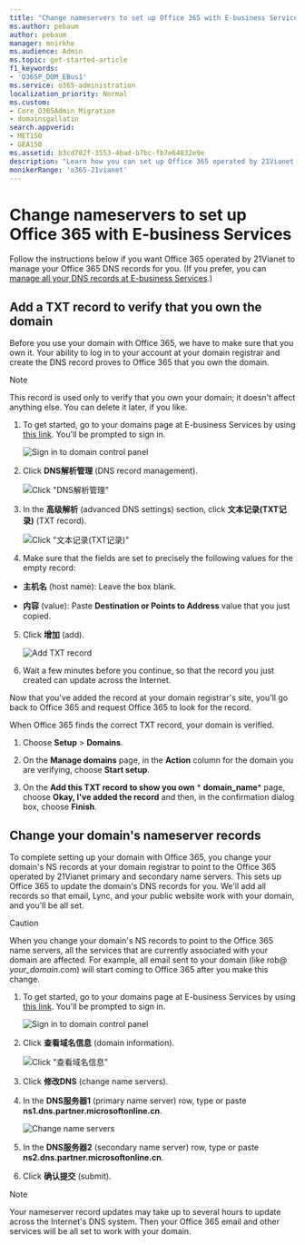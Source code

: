 ```yaml
---
title: "Change nameservers to set up Office 365 with E-business Services"
ms.author: pebaum
author: pebaum
manager: mnirkhe
ms.audience: Admin
ms.topic: get-started-article
f1_keywords:
- 'O365P_DOM_EBus1'
ms.service: o365-administration
localization_priority: Normal
ms.custom:
- Core_O365Admin_Migration
- domainsgallatin
search.appverid:
- MET150
- GEA150
ms.assetid: b3cd782f-3553-4bad-b7bc-fb7e64832e9e
description: "Learn how you can set up Office 365 operated by 21Vianet to manage your DNS records, when E-business Services is the DNS hosting provider."
monikerRange: 'o365-21vianet'
---
```


# Change nameservers to set up Office 365 with E-business Services 

Follow the instructions below if you want Office 365 operated by 21Vianet to manage your Office 365 DNS records for you. (If you prefer, you can [manage all your DNS records at E-business Services](create-dns-records-at-e-business-services.md).)

## Add a TXT record to verify that you own the domain
<a name="BKMK_add_a_record"> </a>

Before you use your domain with Office 365, we have to make sure that you own it. Your ability to log in to your account at your domain registrar and create the DNS record proves to Office 365 that you own the domain.
  
> [!NOTE]
> This record is used only to verify that you own your domain; it doesn't affect anything else. You can delete it later, if you like. 
  
1. To get started, go to your domains page at E-business Services by using [this link](https://www.eb.com.cn/login?oauth_callback=https://www.eb.com.cn/user). You'll be prompted to sign in.
    
    ![Sign in to domain control panel](../media/1095c6f1-a37f-40b7-bedb-674f3378cd57.png)
  
2. Click **DNS解析管理** (DNS record management). 
    
    ![Click "DNS解析管理"](../media/2e7f43fc-12bc-48e8-80eb-3d6524ab3251.png)
  
3. In the **高级解析** (advanced DNS settings) section, click **文本记录(TXT记录)** (TXT record). 
    
    ![Click "文本记录(TXT记录)"](../media/5a473b8a-7b49-46d3-b8e6-b67b34364244.png)
  
4. Make sure that the fields are set to precisely the following values for the empty record:
    
  - **主机名** (host name): Leave the box blank. 
    
  - **内容** (value): Paste **Destination or Points to Address** value that you just copied. 
    
5. Click **增加** (add). 
    
    ![Add TXT record](../media/2570ded3-e7e4-4456-b425-a31d859fbe14.png)
  
6. Wait a few minutes before you continue, so that the record you just created can update across the Internet.
    
Now that you've added the record at your domain registrar's site, you'll go back to Office 365 and request Office 365 to look for the record.
  
When Office 365 finds the correct TXT record, your domain is verified.
  
1. Choose **Setup** \> **Domains**.
    
2. On the **Manage domains** page, in the **Action** column for the domain you are verifying, choose **Start setup**.
    
    
  
3. On the **Add this TXT record to show you own** * **domain_name*** page, choose **Okay, I've added the record** and then, in the confirmation dialog box, choose **Finish**.
    
    
  
## Change your domain's nameserver records
<a name="BKMK_change_your_domain_s_1"> </a>

To complete setting up your domain with Office 365, you change your domain's NS records at your domain registrar to point to the Office 365 operated by 21Vianet primary and secondary name servers. This sets up Office 365 to update the domain's DNS records for you. We'll add all records so that email, Lync, and your public website work with your domain, and you'll be all set.
  
> [!CAUTION]
> When you change your domain's NS records to point to the Office 365 name servers, all the services that are currently associated with your domain are affected. For example, all email sent to your domain (like rob@ *your_domain*.com) will start coming to Office 365 after you make this change. 
  
1. To get started, go to your domains page at E-business Services by using [this link](https://www.eb.com.cn/login?oauth_callback=https://www.eb.com.cn/user). You'll be prompted to sign in.
    
    ![Sign in to domain control panel](../media/1095c6f1-a37f-40b7-bedb-674f3378cd57.png)
  
2. Click **查看域名信息** (domain information). 
    
    ![Click "查看域名信息"](../media/76d16520-d1ef-4278-a7b0-c0684ba7b6d8.png)
  
3. Click **修改DNS** (change name servers). 
    
4. In the **DNS服务器1** (primary name server) row, type or paste **ns1.dns.partner.microsoftonline.cn**. 
    
    ![Change name servers](../media/3724473b-87b0-4e4f-af76-96646957951c.png)
  
5. In the **DNS服务器2** (secondary name server) row, type or paste **ns2.dns.partner.microsoftonline.cn**. 
    
6. Click **确认提交** (submit). 
    
> [!NOTE]
> Your nameserver record updates may take up to several hours to update across the Internet's DNS system. Then your Office 365 email and other services will be all set to work with your domain. 
  

